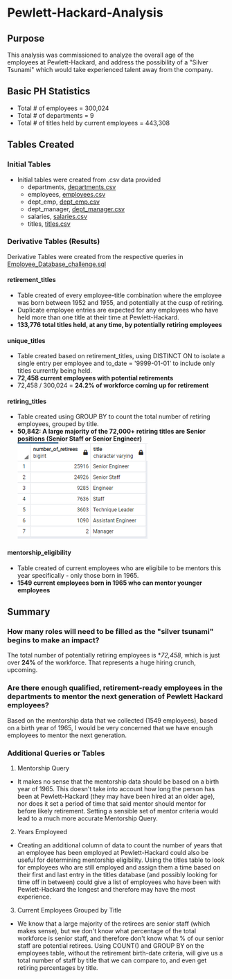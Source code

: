 # Pewlett-Hackard-Analysis

## Purpose
This analysis was commissioned to analyze the overall age of the employees at Pewlett-Hackard, and address the possibility of a "Silver Tsunami" which would take experienced talent away from the company.

## Basic PH Statistics
- Total # of employees = 300,024
- Total # of departments = 9
- Total # of titles held by current employees = 443,308

## Tables Created

### Initial Tables
- Initial tables were created from .csv data provided
  - departments, [departments.csv](Data/departments.csv)
  - employees, [employees.csv](Data/employees.csv)
  - dept_emp, [dept_emp.csv](Data/dept_emp.csv)
  - dept_manager, [dept_manager.csv](Data/dept_manager.csv)
  - salaries, [salaries.csv](Data/salaries.csv)
  - titles, [titles.csv](Data/titles.csv)

### Derivative Tables (Results)
Derivative Tables were created from the respective queries in [Employee_Database_challenge.sql](Queries/Employee_Database_challenge.sql)

#### retirement_titles
- Table created of every employee-title combination where the employee was born between 1952 and 1955, and potentially at the cusp of retiring.
- Duplicate employee entries are expected for any employees who have held more than one title at their time at Pewlett-Hackard.
- **133,776 total titles held, at any time, by potentially retiring employees**

#### unique_titles
- Table created based on retirement_titles, using DISTINCT ON to isolate a single entry per employee and to_date = '9999-01-01' to include only titles currently being held.
- **72,458 current employees with potential retirements**
- 72,458 / 300,024 = **24.2% of workforce coming up for retirement**

#### retiring_titles
- Table created using GROUP BY to count the total number of retiring employees, grouped by title.
- **50,842: A large majority of the 72,000+ retiring titles are Senior positions (Senior Staff or Senior Engineer)**
![Screenshot of retiring_titles](Images/retiring_by_title.png)

#### mentorship_eligibility
- Table created of current employees who are eligibile to be mentors this year specifically - only those born in 1965.
- **1549 current employees born in 1965 who can mentor younger employees**

## Summary

### How many roles will need to be filled as the "silver tsunami" begins to make an impact?
The total number of potentially retiring employees is **72,458*, which is just over **24%** of the workforce.  That represents a huge hiring crunch, upcoming.

### Are there enough qualified, retirement-ready employees in the departments to mentor the next generation of Pewlett Hackard employees?
Based on the mentorship data that we collected (1549 employees), based on a birth year of 1965, I would be very concerned that we have enough employees to mentor the next generation.

### Additional Queries or Tables
1. Mentorship Query
  - It makes no sense that the mentorship data should be based on a birth year of 1965.  This doesn't take into account how long the person has been at Pewlett-Hackard (they may have been hired at an older age), nor does it set a period of time that said mentor should mentor for before likely retirement.  Setting a sensible set of mentor criteria would lead to a much more accurate Mentorship Query.
2. Years Employeed
  - Creating an additional column of data to count the number of years that an employee has been employed at Pewlett-Hackard could also be useful for determining mentorship eligibility.  Using the titles table to look for employees who are still employed and assign them a time based on their first and last entry in the titles database (and possibly looking for time off in between) could give a list of employees who have been with Pewlett-Hackard the longest and therefore may have the most experience.
3. Current Employees Grouped by Title
  - We know that a large majority of the retirees are senior staff (which makes sense), but we don't know what percentage of the total workforce is senior staff, and therefore don't know what % of our senior staff are potential retirees.  Using COUNT() and GROUP BY on the employees table, without the retirement birth-date criteria, will give us a total number of staff by title that we can compare to, and even get retiring percentages by title.
